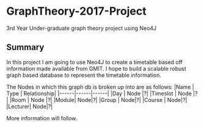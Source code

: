 # GraphTheory-2017-Project
3rd Year Under-graduate graph theory project using Neo4J

## Summary
In this project I am going to use Neo4J to create a timetable based off information made available from GMIT.
I hope to build a scalable robust graph based database to represent the timetable information.

The Nodes in which this graph db is broken up into are as follows:
|Name | Type | Relationship|
|------|------|------|
|Day | Node |?|
|Timeslot | Node |?|
|Room | Node |?|
|Module| Node|?|
|Group | Node|?|
|Course | Node|?|
|Lecturer| Node|?|

More information will follow.

